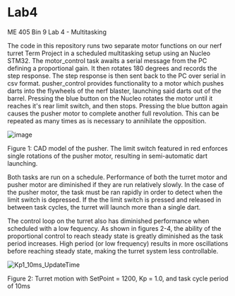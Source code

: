 # Lab4
 ME 405 Bin 9 Lab 4 - Multitasking

 The code in this repository runs two separate motor functions on our nerf turret Term Project in a scheduled multitasking setup using an Nucleo STM32. The motor_control task awaits a serial message from the PC defining a proportional gain. It then rotates 180 degrees and records the step response. The step response is then sent back to the PC over serial in csv format. pusher_control provides functionality to a motor which pushes darts into the flywheels of the nerf blaster, launching said darts out of the barrel. Pressing the blue button on the Nucleo rotates the motor until it reaches it's rear limit switch, and then stops. Pressing the blue button again causes the pusher motor to complete another full revolution. This can be repeated as many times as is necessary to annihilate the opposition. 

 ![image](https://github.com/logdotzipp/Lab4/assets/156237159/520b21cb-5913-4842-833b-5e565dd219e7)

Figure 1: CAD model of the pusher. The limit switch featured in red enforces single rotations of the pusher motor, resulting in semi-automatic dart launching.

 Both tasks are run on a schedule. Performance of both the turret motor and pusher motor are diminished if they are run relatively slowly. In the case of the pusher motor, the task must be ran rapidly in order to detect when the limit switch is depressed. If the the limit switch is pressed and released in between task cycles, the turret will launch more than a single dart.

 The control loop on the turret also has diminished performance when scheduled with a low fequency. As shown in figures 2-4, the ability of the proportional control to reach steady state is greatly diminished as the task period increases. High period (or low frequency) results in more oscillations before reaching steady state, making the turret system less controllable.

 ![Kp1_10ms_UpdateTime](https://github.com/logdotzipp/Lab4/assets/156237159/f0a13561-b811-46ad-ba76-e8f7c3d71e42)

Figure 2: Turret motion with SetPoint = 1200, Kp = 1.0, and task cycle period of 10ms



 
